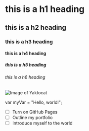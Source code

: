 # this is a h1 heading
## this is a h2 heading
### this is a h3 heading
#### this is a h4 heading
##### this is a h5 heading
###### this is a h6 heading
![Image of Yaktocat](https://octodex.github.com/images/yaktocat.png)


var myVar = "Hello, world!";
- [ ] Turn on GitHub Pages
- [ ] Outline my portfolio
- [ ] Introduce myself to the world

